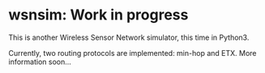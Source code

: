 # wsnsim: **Work in progress**
This is another Wireless Sensor Network simulator, this time in Python3.

Currently, two routing protocols are implemented: min-hop and ETX. More information soon...
